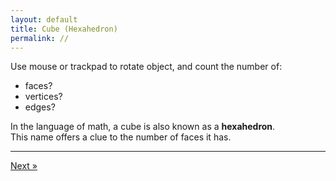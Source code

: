 ```yaml
---
layout: default
title: Cube (Hexahedron)
permalink: //	
---
```


<div id="sketch-holder"></div>

  Use mouse or trackpad to rotate object, and count the number of:   

  - faces? 
  - vertices?
  - edges?    

  In the language of math, a cube is also known as a __hexahedron__.  
  This name offers a clue to the number of faces it has.

---

<script src="https://cdnjs.cloudflare.com/ajax/libs/p5.js/0.8.0/p5.min.js"></script>
<script>

function setup() {
	createCanvas(648, 400, WEBGL);
}

let s = 128;


function draw() {
	background(222);
	let radius = width * 1.5;

	//drag to move the world.
	orbitControl(6,6);

	normalMaterial();
	rotateX(-s/13);
	rotateY(s);

	push();
	box(s, s, s);
	pop();
}



</script>

<div>
	<!-- a href="" class="previous">&laquo; previous</a -->
	<a href="/tetra/" class="next">Next &raquo;</a>
</div>

